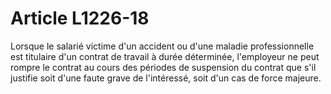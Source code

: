 # Article L1226-18

Lorsque le salarié victime d'un accident ou d'une maladie professionnelle est titulaire d'un contrat de travail à durée déterminée, l'employeur ne peut rompre le contrat au cours des périodes de suspension du contrat que s'il justifie soit d'une faute grave de l'intéressé, soit d'un cas de force majeure.